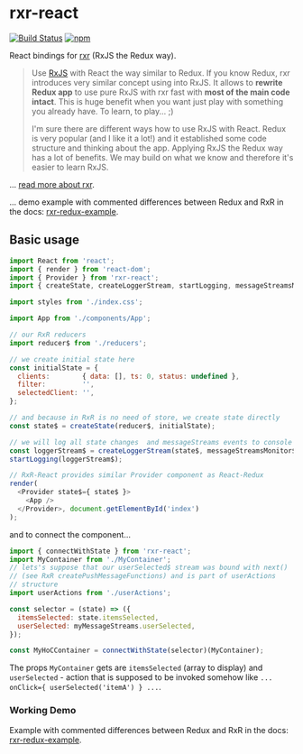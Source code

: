# rxr-react

[![Build Status](https://travis-ci.org/dacz/rxr-react.svg?branch=master)](https://travis-ci.org/dacz/rxr-react)
[![npm](https://img.shields.io/npm/v/rxr-react.svg?maxAge=2592000)](https://www.npmjs.com/package/rxr-react)

React bindings for [rxr](https://github.com/dacz/rxr) (RxJS the Redux way).

> Use [RxJS](https://github.com/ReactiveX/rxjs) with React the way similar to Redux. If you know Redux, rxr introduces very similar concept using into RxJS. It allows to **rewrite Redux app** to use pure RxJS with rxr fast with **most of the main code intact**. This is huge benefit when you want just play with something you already have. To learn, to play... ;)
>
>I'm sure there are different ways how to use RxJS with React. Redux is very popular (and I like it a lot!) and it established some code structure and thinking about the app. Applying RxJS the Redux way has a lot of benefits. We may build on what we know and therefore it's easier to learn RxJS.

... [read more about rxr](https://dacz.github.io/rxr/).

... demo example with commented differences between Redux and RxR in the docs: [rxr-redux-example](https://github.com/dacz/rxr-redux-example).


## Basic usage

```javascript
import React from 'react';
import { render } from 'react-dom';
import { Provider } from 'rxr-react';
import { createState, createLoggerStream, startLogging, messageStreamsMonitor$ } from 'rxr';

import styles from './index.css';

import App from './components/App';

// our RxR reducers
import reducer$ from './reducers';

// we create initial state here
const initialState = {
  clients:        { data: [], ts: 0, status: undefined },
  filter:         '',
  selectedClient: '',
};

// and because in RxR is no need of store, we create state directly
const state$ = createState(reducer$, initialState);

// we will log all state changes  and messageStreams events to console
const loggerStream$ = createLoggerStream(state$, messageStreamsMonitor$);
startLogging(loggerStream$);

// RxR-React provides similar Provider component as React-Redux
render(
  <Provider state$={ state$ }>
    <App />
  </Provider>, document.getElementById('index')
);
```

and to connect the component...

```javascript
import { connectWithState } from 'rxr-react';
import MyContainer from './MyContainer';
// lets's suppose that our userSelected$ stream was bound with next()
// (see RxR createPushMessageFunctions) and is part of userActions
// structure
import userActions from './userActions';

const selector = (state) => ({
  itemsSelected: state.itemsSelected,
  userSelected: myMessageStreams.userSelected,
});

const MyHoCContainer = connectWithState(selector)(MyContainer);
```

The props `MyContainer` gets are `itemsSelected` (array to display) and `userSelected` - action that is supposed to be invoked somehow like `... onClick={ userSelected('itemA') } ...`.

### Working Demo

Example with commented differences between Redux and RxR in the docs: [rxr-redux-example](https://github.com/dacz/rxr-redux-example).

